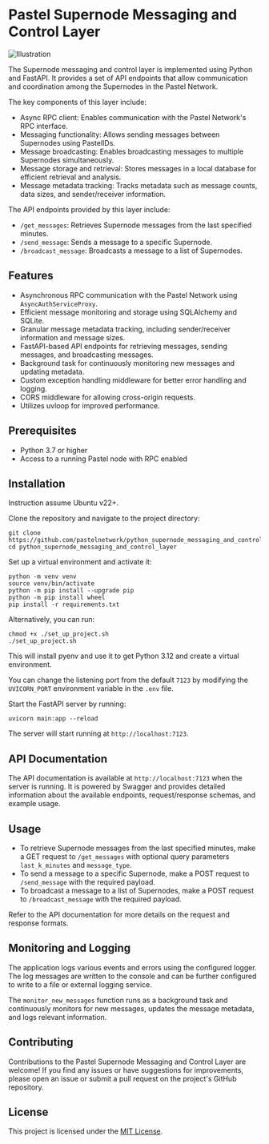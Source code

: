 # Pastel Supernode Messaging and Control Layer

![Illustration](https://raw.githubusercontent.com/pastelnetwork/python_supernode_messaging_and_control_layer/master/illustration.webp)

The Supernode messaging and control layer is implemented using Python and FastAPI. It provides a set of API endpoints that allow communication and coordination among the Supernodes in the Pastel Network.

The key components of this layer include:

- Async RPC client: Enables communication with the Pastel Network's RPC interface.
- Messaging functionality: Allows sending messages between Supernodes using PastelIDs.
- Message broadcasting: Enables broadcasting messages to multiple Supernodes simultaneously.
- Message storage and retrieval: Stores messages in a local database for efficient retrieval and analysis.
- Message metadata tracking: Tracks metadata such as message counts, data sizes, and sender/receiver information.

The API endpoints provided by this layer include:

- `/get_messages`: Retrieves Supernode messages from the last specified minutes.
- `/send_message`: Sends a message to a specific Supernode.
- `/broadcast_message`: Broadcasts a message to a list of Supernodes.

## Features

- Asynchronous RPC communication with the Pastel Network using `AsyncAuthServiceProxy`.
- Efficient message monitoring and storage using SQLAlchemy and SQLite.
- Granular message metadata tracking, including sender/receiver information and message sizes.
- FastAPI-based API endpoints for retrieving messages, sending messages, and broadcasting messages.
- Background task for continuously monitoring new messages and updating metadata.
- Custom exception handling middleware for better error handling and logging.
- CORS middleware for allowing cross-origin requests.
- Utilizes uvloop for improved performance.

## Prerequisites

- Python 3.7 or higher
- Access to a running Pastel node with RPC enabled

## Installation

Instruction assume Ubuntu v22+.

Clone the repository and navigate to the project directory:

```
git clone https://github.com/pastelnetwork/python_supernode_messaging_and_control_layer.git
cd python_supernode_messaging_and_control_layer
```

Set up a virtual environment and activate it:

```
python -m venv venv
source venv/bin/activate
python -m pip install --upgrade pip
python -m pip install wheel
pip install -r requirements.txt
```

Alternatively, you can run:

```
chmod +x ./set_up_project.sh
./set_up_project.sh
```

This will install pyenv and use it to get Python 3.12 and create a virtual environment.

You can change the listening port from the default `7123` by modifying the `UVICORN_PORT` environment variable in the `.env` file.

Start the FastAPI server by running:
```
uvicorn main:app --reload
```

The server will start running at `http://localhost:7123`.

## API Documentation

The API documentation is available at `http://localhost:7123` when the server is running. It is powered by Swagger and provides detailed information about the available endpoints, request/response schemas, and example usage.

## Usage

- To retrieve Supernode messages from the last specified minutes, make a GET request to `/get_messages` with optional query parameters `last_k_minutes` and `message_type`.
- To send a message to a specific Supernode, make a POST request to `/send_message` with the required payload.
- To broadcast a message to a list of Supernodes, make a POST request to `/broadcast_message` with the required payload.

Refer to the API documentation for more details on the request and response formats.

## Monitoring and Logging

The application logs various events and errors using the configured logger. The log messages are written to the console and can be further configured to write to a file or external logging service.

The `monitor_new_messages` function runs as a background task and continuously monitors for new messages, updates the message metadata, and logs relevant information.

## Contributing

Contributions to the Pastel Supernode Messaging and Control Layer are welcome! If you find any issues or have suggestions for improvements, please open an issue or submit a pull request on the project's GitHub repository.

## License

This project is licensed under the [MIT License](LICENSE).
